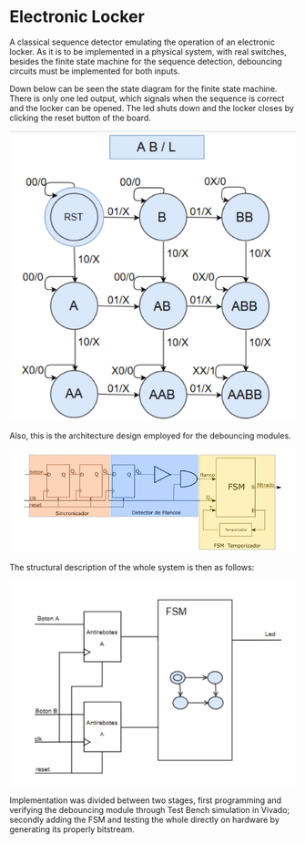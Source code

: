 # Electronic Locker

A classical sequence detector emulating the operation of an electronic locker. As it is to be implemented in a physical system, with real switches,
besides the finite state machine for the sequence detection, debouncing circuits must be implemented for both inputs.

Down below can be seen the state diagram for the finite state machine. There is only one led output, which signals when the sequence is correct and the locker can be 
opened. The led shuts down and the locker closes by clicking the reset button of the board.

![](img/state.png)

Also, this is the architecture design employed for the debouncing modules.

![](img/deb.png)

The structural description of the whole system is then as follows:

![](img/all.png)

Implementation was divided between two stages, first programming and verifying the debouncing module through Test Bench simulation in Vivado; secondly adding the FSM and testing the whole directly on hardware by generating its properly bitstream.


